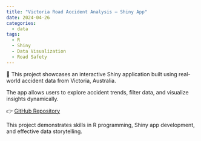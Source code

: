 ```yaml
---
title: "Victoria Road Accident Analysis — Shiny App"
date: 2024-04-26
categories:
  - data
tags:
  - R
  - Shiny
  - Data Visualization
  - Road Safety
---
```


🚗 This project showcases an interactive Shiny application built using real-world accident data from Victoria, Australia.  

The app allows users to explore accident trends, filter data, and visualize insights dynamically.

👉 [GitHub Repository](https://github.com/xc017/vic_road_r_shiny)  

This project demonstrates skills in R programming, Shiny app development, and effective data storytelling.
